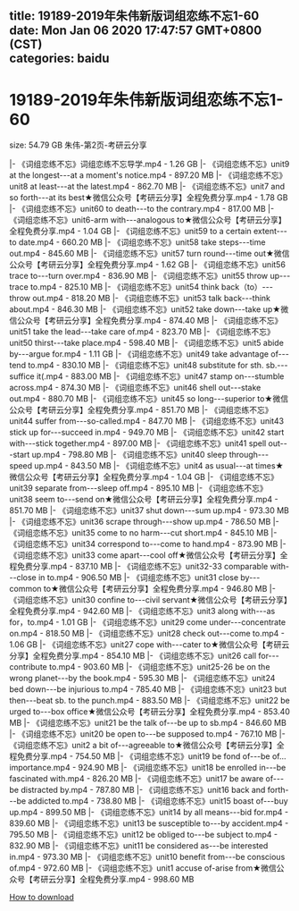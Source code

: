 
title: 19189-2019年朱伟新版词组恋练不忘1-60
date: Mon Jan 06 2020 17:47:57 GMT+0800 (CST)    
categories: baidu
---

# 19189-2019年朱伟新版词组恋练不忘1-60
size: 54.79 GB
 朱伟-第2页-考研云分享
 
|- 《词组恋练不忘》词组恋练不忘导学.mp4 - 1.26 GB
|- 《词组恋练不忘》unit9 at the longest---at a moment's notice.mp4 - 897.20 MB
|- 《词组恋练不忘》unit8 at least---at the latest.mp4 - 862.70 MB
|- 《词组恋练不忘》unit7 and so forth---at its best★微信公众号【考研云分享】全程免费分享.mp4 - 1.78 GB
|- 《词组恋练不忘》unit60 to death---to the contrary.mp4 - 817.00 MB
|- 《词组恋练不忘》unit6-arm with---analogous to★微信公众号【考研云分享】全程免费分享.mp4 - 1.04 GB
|- 《词组恋练不忘》unit59 to a certain extent---to date.mp4 - 660.20 MB
|- 《词组恋练不忘》unit58 take steps---time out.mp4 - 845.60 MB
|- 《词组恋练不忘》unit57 turn round---time out★微信公众号【考研云分享】全程免费分享.mp4 - 1.62 GB
|- 《词组恋练不忘》unit56 trace to---turn over.mp4 - 836.90 MB
|- 《词组恋练不忘》unit55 throw up---trace to.mp4 - 825.10 MB
|- 《词组恋练不忘》unit54 think back（to）---throw out.mp4 - 818.20 MB
|- 《词组恋练不忘》unit53 talk back---think about.mp4 - 846.30 MB
|- 《词组恋练不忘》unit52 take down---take up★微信公众号【考研云分享】全程免费分享.mp4 - 874.40 MB
|- 《词组恋练不忘》unit51 take the lead---take care of.mp4 - 823.70 MB
|- 《词组恋练不忘》unit50 thirst---take place.mp4 - 598.40 MB
|- 《词组恋练不忘》unit5 abide  by---argue for.mp4 - 1.11 GB
|- 《词组恋练不忘》unit49 take advantage of---tend to.mp4 - 830.10 MB
|- 《词组恋练不忘》unit48 substitute for sth. sb.---suffice it(.mp4 - 883.00 MB
|- 《词组恋练不忘》unit47 stamp on---stumble across.mp4 - 874.30 MB
|- 《词组恋练不忘》unit46 shell out---stake out.mp4 - 880.70 MB
|- 《词组恋练不忘》unit45 so long---superior to★微信公众号【考研云分享】全程免费分享.mp4 - 851.70 MB
|- 《词组恋练不忘》unit44 suffer from---so-called.mp4 - 847.70 MB
|- 《词组恋练不忘》unit43 stick up for---succeed in.mp4 - 949.70 MB
|- 《词组恋练不忘》unit42 start with---stick together.mp4 - 897.00 MB
|- 《词组恋练不忘》unit41 spell out---start up.mp4 - 798.80 MB
|- 《词组恋练不忘》unit40 sleep through---speed  up.mp4 - 843.50 MB
|- 《词组恋练不忘》unit4 as usual---at times★微信公众号【考研云分享】全程免费分享.mp4 - 1.04 GB
|- 《词组恋练不忘》unit39 separate from---sleep off.mp4 - 895.10 MB
|- 《词组恋练不忘》unit38 seem to---send on★微信公众号【考研云分享】全程免费分享.mp4 - 851.70 MB
|- 《词组恋练不忘》unit37 shut down---sum up.mp4 - 973.30 MB
|- 《词组恋练不忘》unit36 scrape through---show up.mp4 - 786.50 MB
|- 《词组恋练不忘》unit35 come to no harm---cut short.mp4 - 845.10 MB
|- 《词组恋练不忘》unit34 correspond to---come to hand.mp4 - 873.90 MB
|- 《词组恋练不忘》unit33 come apart---cool off★微信公众号【考研云分享】全程免费分享.mp4 - 837.10 MB
|- 《词组恋练不忘》unit32-33 comparable with---close in to.mp4 - 906.50 MB
|- 《词组恋练不忘》unit31 close by---common to★微信公众号【考研云分享】全程免费分享.mp4 - 946.80 MB
|- 《词组恋练不忘》unit30 confine to---civil servant★微信公众号【考研云分享】全程免费分享.mp4 - 942.60 MB
|- 《词组恋练不忘》unit3 along with---as for，to.mp4 - 1.01 GB
|- 《词组恋练不忘》unit29 come under---concentrate on.mp4 - 818.50 MB
|- 《词组恋练不忘》unit28 check out---come to.mp4 - 1.06 GB
|- 《词组恋练不忘》unit27 cope with---cater to★微信公众号【考研云分享】全程免费分享.mp4 - 854.10 MB
|- 《词组恋练不忘》unit26 call for---contribute to.mp4 - 903.60 MB
|- 《词组恋练不忘》unit25-26 be on the wrong planet---by the book.mp4 - 595.30 MB
|- 《词组恋练不忘》unit24 bed down---be injurious to.mp4 - 785.40 MB
|- 《词组恋练不忘》unit23 but then---beat sb. to the punch.mp4 - 883.50 MB
|- 《词组恋练不忘》unit22 be urged to---box office★微信公众号【考研云分享】全程免费分享.mp4 - 853.40 MB
|- 《词组恋练不忘》unit21 be the talk of---be up to sb.mp4 - 846.60 MB
|- 《词组恋练不忘》unit20 be open to---be supposed to.mp4 - 767.10 MB
|- 《词组恋练不忘》unit2 a bit of---agreeable to★微信公众号【考研云分享】全程免费分享.mp4 - 754.50 MB
|- 《词组恋练不忘》unit19 be fond of---be of... importance.mp4 - 924.90 MB
|- 《词组恋练不忘》unit18 be enrolled in---be fascinated with.mp4 - 826.20 MB
|- 《词组恋练不忘》unit17 be aware of---be distracted by.mp4 - 787.80 MB
|- 《词组恋练不忘》unit16 back and forth---be addicted to.mp4 - 738.80 MB
|- 《词组恋练不忘》unit15 boast of---buy up.mp4 - 899.50 MB
|- 《词组恋练不忘》unit14 by all means---bid for.mp4 - 839.60 MB
|- 《词组恋练不忘》unit13 be susceptible to---by accident.mp4 - 795.50 MB
|- 《词组恋练不忘》unit12 be obliged to---be subject to.mp4 - 832.90 MB
|- 《词组恋练不忘》unit11 be considered as---be interested in.mp4 - 973.30 MB
|- 《词组恋练不忘》unit10 benefit from---be conscious of.mp4 - 972.60 MB
|- 《词组恋练不忘》unit1 accuse of-arise from★微信公众号【考研云分享】全程免费分享.mp4 - 998.60 MB

[How to download](https://bpcam.bemobtrk.com/go/2ceec3aa-1ca2-46d6-b9ff-aaa5c184517c?jno=2680)